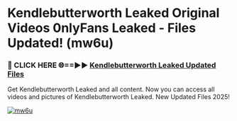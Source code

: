 # Kendlebutterworth Leaked Original Videos 0nlyFans Leaked - Files Updated! (mw6u)

<h3>🔴 CLICK HERE 🌐==►► <a href="https://tinyurl.com/2m67pmp6" rel="nofollow">Kendlebutterworth Leaked Updated Files</a></h3>

Get Kendlebutterworth Leaked and all content. Now you can access all videos and pictures of Kendlebutterworth Leaked. New Updated Files 2025!

[![mw6u](https://i.imgur.com/H4QAA4z.gif)](https://tinyurl.com/2m67pmp6)